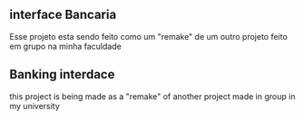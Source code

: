 ## interface Bancaria
Esse projeto esta sendo feito como um "remake" de um outro projeto feito em grupo na minha faculdade

## Banking interdace

this project is being made as a "remake" of another project made in group in my university
